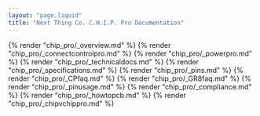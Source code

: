 ```yaml
---
layout: "page.liquid"
title: "Next Thing Co. C.H.I.P. Pro Documentation"
---
```


{% render "chip_pro/_overview.md" %}
{% render "chip_pro/_connectcontrolpro.md" %}
{% render "chip_pro/_powerpro.md" %}
{% render "chip_pro/_technicaldocs.md" %}
{% render "chip_pro/_specifications.md" %}
{% render "chip_pro/_pins.md" %}
{% render "chip_pro/_CPfaq.md" %}
{% render "chip_pro/_GR8faq.md" %}
{% render "chip_pro/_pinusage.md" %}
{% render "chip_pro/_compliance.md" %}
{% render "chip_pro/_howtopcb.md" %}
{% render "chip_pro/_chipvchippro.md" %}
